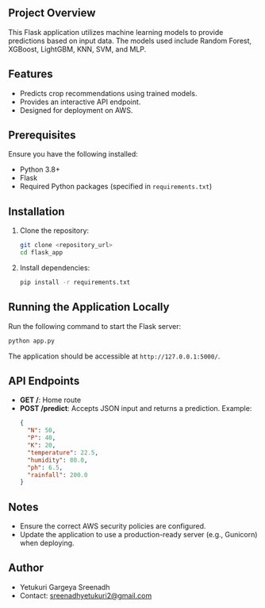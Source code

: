 

## Project Overview
This Flask application utilizes machine learning models to provide predictions based on input data. The models used include Random Forest, XGBoost, LightGBM, KNN, SVM, and MLP.

## Features
- Predicts crop recommendations using trained models.
- Provides an interactive API endpoint.
- Designed for deployment on AWS.

## Prerequisites
Ensure you have the following installed:
- Python 3.8+
- Flask
- Required Python packages (specified in `requirements.txt`)

## Installation
1. Clone the repository:
   ```bash
   git clone <repository_url>
   cd flask_app
   ```
2. Install dependencies:
   ```bash
   pip install -r requirements.txt
   ```

## Running the Application Locally
Run the following command to start the Flask server:
```bash
python app.py
```
The application should be accessible at `http://127.0.0.1:5000/`.

## API Endpoints
- **GET /**: Home route
- **POST /predict**: Accepts JSON input and returns a prediction.
  Example:
  ```json
  {
    "N": 50,
    "P": 40,
    "K": 20,
    "temperature": 22.5,
    "humidity": 80.0,
    "ph": 6.5,
    "rainfall": 200.0
  }
  ```

## Notes
- Ensure the correct AWS security policies are configured.
- Update the application to use a production-ready server (e.g., Gunicorn) when deploying.

## Author
- Yetukuri Gargeya Sreenadh
- Contact: sreenadhyetukuri2@gmail.com
